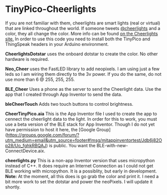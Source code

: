 # TinyPico-Cheerlights

If you are not familiar with them, cheerlights are smart lights (real or virtual) that are linked throughout the world.  If someone tweets [@cheerlights](https://twitter.com/cheerlights)  and a color, they all change the color.  More info can be found [on the Cheerlights site.](https://cheerlights.com/) In order to use this code you need to install both the TinyPico and ThingSpeak headers in your Arduino environment.

**CheerlightsDotstar** uses the onboard dotstar to create the color.  No other hardware is required.

**Neo_Cheer** uses the FastLED library to add neopixels.  I am using just a few leds so I am wiring them directly to the 3v power.  If you do the same, do not use more than 6 @ 255, 255, 255.

**BLE_Cheer**  Uses a phone as the server to send the Cheerlight data.  Use the app that I created through App Inventor to send the data.

**bleCheerTouch** Adds two touch buttons to control brightness.

**CheerTinyPico.aia** This is the App Inventor file I used to create the app to cennect the cheerlight data to the light.  In order for this to work, you must use a beta version of the BLE stack for App Inventor.  Though I do not yet have permission to host it here, the [Google Group] (https://groups.google.com/forum/?utm_medium=email&utm_source=footer#!msg/mitappinventortest/Jdb6j82Op28/Uo_fghkRBQAJ) is public.  You want the BLE-with-new-ConnectDevice.aix.

**cheerlights.py** This is a non-app Inventor version that uses micropython instead of C++.  It does require an Internet Connection as I could not get BLE working with micropython.  It is a possiblity, but early in development.  **Note:** At the moment, all this does is go grab the color and print it.  I need a bit more work to set the dotstar and power the neoPixels. I will update it shortly.
